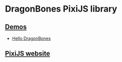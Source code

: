 # DragonBones PixiJS library

## [Demos](./Demos/)
* [Hello DragonBones](./Demos/src/HelloDragonBones.ts)

## [PixiJS website](http://www.pixijs.com/)
